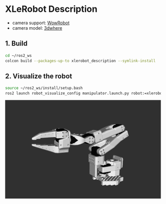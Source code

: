 # XLeRobot Description

* camera support: [WowRobot](https://wowrobo.com/home)
* camera model: [3dwhere](https://www.3dwhere.com/models/606v9dvz913o54jn)

## 1. Build
```bash
cd ~/ros2_ws
colcon build --packages-up-to xlerobot_description --symlink-install
```

## 2. Visualize the robot

```bash
source ~/ros2_ws/install/setup.bash
ros2 launch robot_visualize_config manipulator.launch.py robot:=xlerobot
```
  ![so100](../../.images/so100.png)
